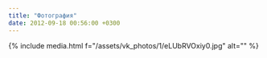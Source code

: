 ```yaml
---
title: "Фотография"
date: 2012-09-18 00:56:00 +0300
---
```



{% include media.html f="/assets/vk_photos/1/eLUbRVOxiy0.jpg" alt="" %}
